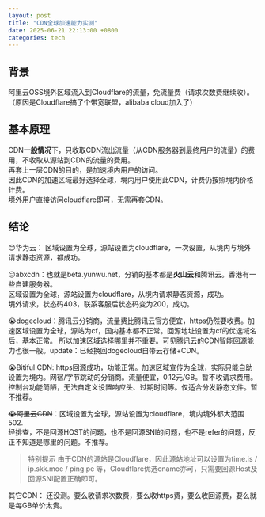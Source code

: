 ```yaml
---
layout: post
title: "CDN全球加速能力实测"
date: 2025-06-21 22:13:00 +0800
categories: tech
---
```


## 背景  
阿里云OSS境外区域流入到Cloudflare的流量，免流量费（请求次数费继续收）。  
（原因是Cloudflare搞了个带宽联盟，alibaba cloud加入了）  

## 基本原理  
CDN**一般情况**下，只收取CDN流出流量（从CDN服务器到最终用户的流量）的费用，不收取从源站到CDN的流量的费用。  
再套上一层CDN的目的，是加速境内用户的访问。  
因此CDN的加速区域最好选择全球，境内用户使用此CDN，计费仍按照境内价格计费。  
境外用户直接访问cloudflare即可，无需再套CDN。  

## 结论  

😊华为云： 区域设置为全球，源站设置为cloudflare，一次设置，从境内与境外请求静态资源，都成功。  

😑abxcdn：也就是beta.yunwu.net，分销的基本都是**火山云**和腾讯云。香港有一些自建服务器。  
区域设置为全球，源站设置为cloudflare，从境内请求静态资源，成功。  
境外请求，状态码403，联系客服后状态码变为200，成功。  

😭dogecloud：腾讯云分销商，流量费比腾讯云官方便宜，https仍然要收费。加速区域设置为全球，源站为cf，国内基本都不正常。回源地址设置为cf的优选域名后，基本正常。 所以加速区域选择哪里并不重要。可见腾讯云的CDN智能回源能力也很一般。update：已经换回dogecloud自带云存储+CDN。  

😭Bitiful CDN: https回源成功，功能正常。加速区域宣传为全球，实际只能自助设置为境内。网宿/字节跳动的分销商。流量便宜，0.12元/GB。暂不收请求费用。控制台功能简陋，无法自定义设置响应头、过期时间等。仅适合分发静态文件。暂不推荐。  

~~😭阿里云CDN~~：区域设置为全球，源站设置为cloudflare，境内境外都大范围502.  
经排查，不是回源HOST的问题，也不是回源SNI的问题，也不是refer的问题，反正不知道是哪里的问题。不推荐。  

> 特别提示 由于CDN的源站是Cloudflare，因此源站地址可以设置为time.is / ip.skk.moe / ping.pe 等，Cloudflare优选cname亦可，只需要回源Host及回源SNI配置正确即可。  


其它CDN： 还没测。要么收请求次数费，要么收https费，要么收回源费，要么就是每GB单价太贵。  